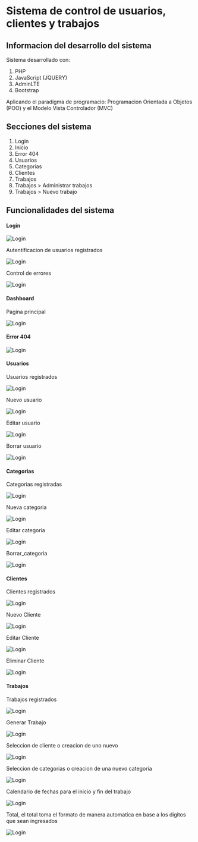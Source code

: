 # Sistema de control de usuarios, clientes y trabajos

<!-- ## Descripcion
Comfort System & Security es una pequeña empresa que tiene varios puntos de enfoque y por ende 
tiende a tener varios trabajos y le es algo dificil llevar un control mas preciso, por ello
nace el desarrollo de este sistema que ofrece un mejor control de los usuarios, clientes, categorias
y trabajos realizados  -->

## Informacion del desarrollo del sistema

Sistema desarrollado con:
1. PHP
2. JavaScript (JQUERY)
3. AdminLTE
4. Bootstrap

Aplicando el paradigma de programacio: Programacion Orientada a Objetos (POO) y el Modelo Vista Controlador (MVC)

## Secciones del sistema

1. Login
2. Inicio
3. Error 404
4. Usuarios
5. Categorias
6. Clientes
7. Trabajos
8. Trabajos > Administrar trabajos
9. Trabajos > Nuevo trabajo

## Funcionalidades del sistema

#### Login
![Login](/vista/assets/img/README/Login.png)

Autentificacion de usuarios registrados

![Login](/vista/assets/img/README/Login_correcto.png)

Control de errores

![Login](/vista/assets/img/README/Login_error.png)

#### Dashboard

Pagina principal

![Login](/vista/assets/img/README/Inicio.png)

#### Error 404

![Login](/vista/assets/img/README/404.png)

#### Usuarios

Usuarios registrados

![Login](/vista/assets/img/README/Usuarios.png)

Nuevo usuario

![Login](/vista/assets/img/README/Nuevo_usuario.png)

Editar usuario

![Login](/vista/assets/img/README/Editar_usuario.png)

Borrar usuario

![Login](/vista/assets/img/README/Borrar_usuario.png)

#### Categorias

Categorias registradas

![Login](/vista/assets/img/README/Categorias.png)

Nueva categoria

![Login](/vista/assets/img/README/Nueva_categoria.png)

Editar categoria

![Login](/vista/assets/img/README/Editar_categoria.png)

Borrar_categoria

![Login](/vista/assets/img/README/Borrar_categoria.png)

#### Clientes

Clientes registrados

![Login](/vista/assets/img/README/Clientes.png)

Nuevo Cliente

![Login](/vista/assets/img/README/Nuevo_cliente.png)

Editar Cliente 

![Login](/vista/assets/img/README/Editar_cliente.png)

Eliminar Cliente

![Login](/vista/assets/img/README/Eliminar_cliente.png)

#### Trabajos

Trabajos registrados

![Login](/vista/assets/img/README/Trabajos.png)

Generar Trabajo

![Login](/vista/assets/img/README/Nuevo_trabajo.png)

Seleccion de cliente o creacion de uno nuevo

![Login](/vista/assets/img/README/Clientes_trabajo.png)

Seleccion de categorias o creacion de una nuevo categoria

![Login](/vista/assets/img/README/Categorias_trabajo.png)

Calendario de fechas para el inicio y fin del trabajo

![Login](/vista/assets/img/README/Calendario_trabajo.png)

Total, el total toma el formato de manera automatica en base a los digitos que sean ingresados

![Login](/vista/assets/img/README/Formato_trabajo.png)













